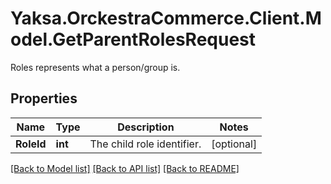 # Yaksa.OrckestraCommerce.Client.Model.GetParentRolesRequest
Roles represents what a person/group is.

## Properties

Name | Type | Description | Notes
------------ | ------------- | ------------- | -------------
**RoleId** | **int** | The child role identifier. | [optional] 

[[Back to Model list]](../README.md#documentation-for-models) [[Back to API list]](../README.md#documentation-for-api-endpoints) [[Back to README]](../README.md)

